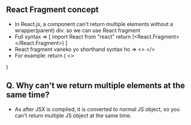 ## React Fragment concept
- In React.js, a component can't return multiple elements without a wrapper(parent) div. so we can use React fragment
- Full syntax =>  [
 import React from "react"
 return (<React.Fragment> </React.Fragment>)
]
- React fragment vaneko yo shorthand syntax ho => <> </>
- For example: return (
    <>
    <div>
    </div>
    <div>
    </div>
    </>
)

## Q. Why can't we return multiple elements at the same time?
- As after JSX is compiled, it is converted to normal JS object, so you can't return multiple JS object at the same time.
